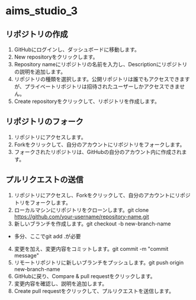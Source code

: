 # aims_studio_3

## リポジトリの作成
1. GitHubにログインし、ダッシュボードに移動します。
2. New repositoryをクリックします。
3. Repository nameにリポジトリの名前を入力し、Descriptionにリポジトリの説明を追加します。
4. リポジトリの種類を選択します。公開リポジトリは誰でもアクセスできますが、プライベートリポジトリは招待されたユーザーしかアクセスできません。
5. Create repositoryをクリックして、リポジトリを作成します。

## リポジトリのフォーク
1. リポジトリにアクセスします。
2. Forkをクリックして、自分のアカウントにリポジトリをフォークします。
3. フォークされたリポジトリは、GitHubの自分のアカウント内に作成されます。

## プルリクエストの送信
1. リポジトリにアクセスし、Forkをクリックして、自分のアカウントにリポジトリをフォークします。
2. ローカルマシンにリポジトリをクローンします。git clone https://github.com/your-username/repository-name.git
3. 新しいブランチを作成します。git checkout -b new-branch-name
* 多分、ここでgit add .が必要
4. 変更を加え、変更内容をコミットします。git commit -m "commit message"
5. リモートリポジトリに新しいブランチをプッシュします。git push origin new-branch-name
6. GitHubに戻り、Compare & pull requestをクリックします。
7. 変更内容を確認し、説明を追加します。
8. Create pull requestをクリックして、プルリクエストを送信します。